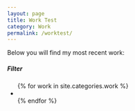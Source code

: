 ```yaml
---
layout: page
title: Work Test
category: Work
permalink: /worktest/
---
```


<main>
    <p>Below you will find my most recent work:</p>
    <h5>Filter</h5>
    <ul class="work-list">
        {% for work in site.categories.work %}
            <li style="background-image: url('{{work.thumb}}');">
                <a class="work-thumb" href="{{site.baseurl}}{{work.url}}">
                </a>
            </li>
        {% endfor %}
    </ul>
</main>